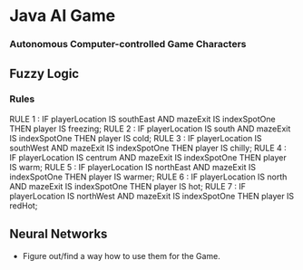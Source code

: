 # Java AI Game
### Autonomous Computer-controlled Game Characters

## Fuzzy Logic
### Rules
RULE 1 : IF playerLocation IS southEast AND mazeExit IS indexSpotOne THEN player IS freezing;
RULE 2 : IF playerLocation IS south AND mazeExit IS indexSpotOne THEN player IS cold;
RULE 3 : IF playerLocation IS southWest AND mazeExit IS indexSpotOne THEN player IS chilly;
RULE 4 : IF playerLocation IS centrum AND mazeExit IS indexSpotOne THEN player IS warm;
RULE 5 : IF playerLocation IS northEast AND mazeExit IS indexSpotOne THEN player IS warmer;
RULE 6 : IF playerLocation IS north AND mazeExit IS indexSpotOne THEN player IS hot;
RULE 7 : IF playerLocation IS northWest AND mazeExit IS indexSpotOne THEN player IS redHot;

## Neural Networks
* Figure out/find a way how to use them for the Game.
